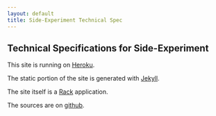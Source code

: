 ```yaml
---
layout: default
title: Side-Experiment Technical Spec
---
```


Technical Specifications for Side-Experiment
--------------------------------------------

This site is running on [Heroku](http://heroku.com/).

The static portion of the site is generated with [Jekyll](http://jekyllrb.com/).

The site itself is a [Rack](http://rack.rubyforge.org/) application.

The sources are on [github](http://github.com/felixtrepanier).





